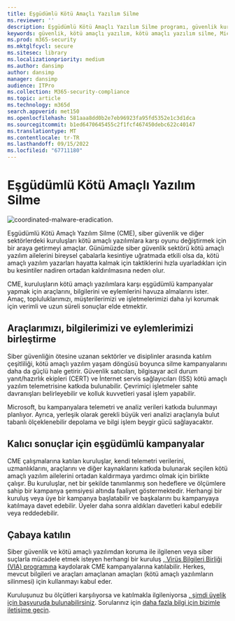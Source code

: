 ```yaml
---
title: Eşgüdümlü Kötü Amaçlı Yazılım Silme
ms.reviewer: ''
description: Eşgüdümlü Kötü Amaçlı Yazılım Silme programı, güvenlik kuruluşlarını kötü amaçlı yazılım ekosistemini kesintiye uğratmak için birleştirmeyi amaçlar.
keywords: güvenlik, kötü amaçlı yazılım, kötü amaçlı yazılım silme, Microsoft Kötü Amaçlı Yazılımdan Koruma Merkezi, MMPC
ms.prod: m365-security
ms.mktglfcycl: secure
ms.sitesec: library
ms.localizationpriority: medium
ms.author: dansimp
author: dansimp
manager: dansimp
audience: ITPro
ms.collection: M365-security-compliance
ms.topic: article
ms.technology: m365d
search.appverid: met150
ms.openlocfilehash: 581aaa8dd0b2e7eb96923fa95fd5352e1c3d1dca
ms.sourcegitcommit: b1ed6470645455c2f1fcf467450debc622c40147
ms.translationtype: MT
ms.contentlocale: tr-TR
ms.lasthandoff: 09/15/2022
ms.locfileid: "67711180"
---
```

# <a name="coordinated-malware-eradication"></a>Eşgüdümlü Kötü Amaçlı Yazılım Silme

![coordinated-malware-eradication.](../../media/security-intelligence-images/coordinated-malware.png)

Eşgüdümlü Kötü Amaçlı Yazılım Silme (CME), siber güvenlik ve diğer sektörlerdeki kuruluşları kötü amaçlı yazılımlara karşı oyunu değiştirmek için bir araya getirmeyi amaçlar. Günümüzde siber güvenlik sektörü kötü amaçlı yazılım ailelerini bireysel çabalarla kesintiye uğratmada etkili olsa da, kötü amaçlı yazılım yazarları hayatta kalmak için taktiklerini hızla uyarladıkları için bu kesintiler nadiren ortadan kaldırılmasına neden olur.

CME, kuruluşların kötü amaçlı yazılımlara karşı eşgüdümlü kampanyalar yapmak için araçlarını, bilgilerini ve eylemlerini havuza almalarını ister. Amaç, topluluklarımızı, müşterilerimizi ve işletmelerimizi daha iyi korumak için verimli ve uzun süreli sonuçlar elde etmektir.

## <a name="combining-our-tools-information-and-actions"></a>Araçlarımızı, bilgilerimizi ve eylemlerimizi birleştirme

Siber güvenliğin ötesine uzanan sektörler ve disiplinler arasında katılım çeşitliliği, kötü amaçlı yazılım yaşam döngüsü boyunca silme kampanyalarını daha da güçlü hale getirir. Güvenlik satıcıları, bilgisayar acil durum yanıt/hazırlık ekipleri (CERT) ve İnternet servis sağlayıcıları (ISS) kötü amaçlı yazılım telemetrisine katkıda bulunabilir. Çevrimiçi işletmeler sahte davranışları belirleyebilir ve kolluk kuvvetleri yasal işlem yapabilir.

Microsoft, bu kampanyalara telemetri ve analiz verileri katkıda bulunmayı planlıyor. Ayrıca, yerleşik olarak gerekli büyük veri analizi araçlarıyla bulut tabanlı ölçeklenebilir depolama ve bilgi işlem beygir gücü sağlayacaktır.

## <a name="coordinated-campaigns-for-lasting-results"></a>Kalıcı sonuçlar için eşgüdümlü kampanyalar

CME çalışmalarına katılan kuruluşlar, kendi telemetri verilerini, uzmanlıklarını, araçlarını ve diğer kaynaklarını katkıda bulunarak seçilen kötü amaçlı yazılım ailelerini ortadan kaldırmaya yardımcı olmak için birlikte çalışır. Bu kuruluşlar, net bir şekilde tanımlanmış son hedeflere ve ölçümlere sahip bir kampanya şemsiyesi altında faaliyet göstermektedir. Herhangi bir kuruluş veya üye bir kampanya başlatabilir ve başkalarını bu kampanyaya katılmaya davet edebilir. Üyeler daha sonra aldıkları davetleri kabul edebilir veya reddedebilir.

## <a name="join-the-effort"></a>Çabaya katılın

Siber güvenlik ve kötü amaçlı yazılımdan koruma ile ilgilenen veya siber suçlarla mücadele etmek isteyen herhangi bir kuruluş [, Virüs Bilgileri Birliği (VIA) programına](virus-information-alliance-criteria.md) kaydolarak CME kampanyalarına katılabilir. Herkes, mevcut bilgileri ve araçları amaçlanan amaçları (kötü amaçlı yazılımların silinmesi) için kullanmayı kabul eder.

Kuruluşunuz bu ölçütleri karşılıyorsa ve katılmakla ilgileniyorsa [, şimdi üyelik için başvuruda bulunabilirsiniz](https://www.microsoft.com/wdsi/alliances/apply-alliance-membership). Sorularınız için [daha fazla bilgi için bizimle iletişime geçin](https://www.microsoft.com/wdsi/alliances/collaboration-inquiry).
